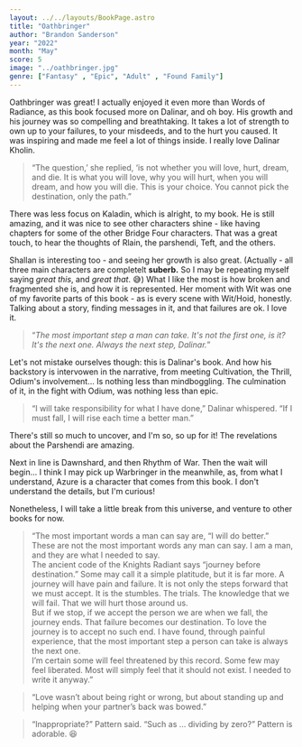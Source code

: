 ```yaml
---
layout: ../../layouts/BookPage.astro
title: "Oathbringer"
author: "Brandon Sanderson"
year: "2022"
month: "May"
score: 5
image: "../oathbringer.jpg"
genre: ["Fantasy" , "Epic", "Adult" , "Found Family"]
---
```


Oathbringer was great! I actually enjoyed it even more than Words of Radiance, as this book focused more on Dalinar, and oh boy. His growth and his journey was so compelling and breathtaking. It takes a lot of strength to own up to your failures, to your misdeeds, and to the hurt you caused. It was inspiring and made me feel a lot of things inside.
I really love Dalinar Kholin.

> “The question,’ she replied, ‘is not whether you will love, hurt, dream, and die. It is what you will love, why you will hurt, when you will dream, and how you will die. This is your choice. You cannot pick the destination, only the path.”

There was less focus on Kaladin, which is alright, to my book. He is still amazing, and it was nice to see other characters shine - like having chapters for some of the other Bridge Four characters. That was a great touch, to hear the thoughts of Rlain, the parshendi, Teft, and the others.

Shallan is interesting too - and seeing her growth is also great. (Actually - all three main characters are completelt **suberb.** So I may be repeating myself saying *great this*, and *great that*. 😅) What I like the most is how broken and fragmented she is, and how it is represented. Her moment with Wit was one of my favorite parts of this book - as is every scene with Wit/Hoid, honestly. Talking about a story, finding messages in it, and that failures are ok. I love it.

> “_The most important step a man can take. It's not the first one, is it?  
	It's the next one. Always the next step, Dalinar._”

Let's not mistake ourselves though: this is Dalinar's book. And how his backstory is intervowen in the narrative, from meeting Cultivation, the Thrill, Odium's involvement... Is nothing less than mindboggling. The culmination of it, in the fight with Odium, was nothing less than epic.

> “I will take responsibility for what I have done,” Dalinar whispered. “If I must fall, I will rise each time a better man.”

There's still so much to uncover, and I'm so, so up for it! The revelations about the Parshendi are amazing.

Next in line is Dawnshard, and then Rhythm of War. Then the wait will begin... I think I may pick up Warbringer in the meanwhile, as, from what I understand, Azure is a character that comes from this book. I don't understand the details, but I'm curious!

Nonetheless, I will take a little break from this universe, and venture to other books for now.

> “The most important words a man can say are, “I will do better.” These are not the most important words any man can say. I am a man, and they are what I needed to say.  
> The ancient code of the Knights Radiant says “journey before destination.” Some may call it a simple platitude, but it is far more. A journey will have pain and failure. It is not only the steps forward that we must accept. It is the stumbles. The trials. The knowledge that we will fail. That we will hurt those around us.  
> But if we stop, if we accept the person we are when we fall, the journey ends. That failure becomes our destination. To love the journey is to accept no such end. I have found, through painful experience, that the most important step a person can take is always the next one.  
> I’m certain some will feel threatened by this record. Some few may feel liberated. Most will simply feel that it should not exist. I needed to write it anyway.”

> “Love wasn’t about being right or wrong, but about standing up and helping when your partner’s back was bowed.”

> “Inappropriate?” Pattern said. “Such as … dividing by zero?”
> Pattern is adorable. 😆